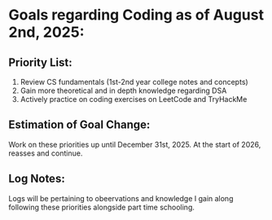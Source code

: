 # Goals regarding Coding as of August 2nd, 2025:


## Priority List:
1. Review CS fundamentals (1st-2nd year college notes and concepts)
2. Gain more theoretical and in depth knowledge regarding DSA
3. Actively practice on coding exercises on LeetCode and TryHackMe


## Estimation of Goal Change:
Work on these priorities up until December 31st, 2025. At the start of 2026, reasses and continue.

## Log Notes:
Logs will be pertaining to obeervations and knowledge I gain along following these priorities alongside part time schooling.

